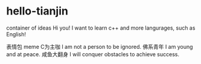 # hello-tianjin
container of ideas
Hi you!
I want to learn c++ and more langurages, such as English!

表情包  meme
C为主咖  I am not a person to be ignored.
佛系青年 I am young and at peace.
咸鱼大翻身 I will conquer obstacles to achieve success.
